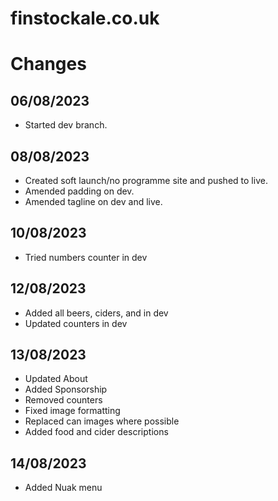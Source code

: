 # finstockale.co.uk

# Changes
## 06/08/2023
- Started dev branch.

## 08/08/2023
- Created soft launch/no programme site and pushed to live.
- Amended padding on dev.
- Amended tagline on dev and live.

## 10/08/2023
- Tried numbers counter in dev

## 12/08/2023
- Added all beers, ciders, and in dev
- Updated counters in dev

## 13/08/2023
- Updated About
- Added Sponsorship
- Removed counters
- Fixed image formatting
- Replaced can images where possible
- Added food and cider descriptions

## 14/08/2023
- Added Nuak menu